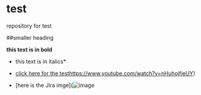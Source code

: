 # test
repository for test 

##smaller heading 

**this text is in bold**

* this text is in italics*

* [click here for the test](https://www.youtube.com/watch?v=nHuhojfjeUY)https://www.youtube.com/watch?v=nHuhojfjeUY)

* [here is the Jira imge](![image](https://github.com/NatalieMiddlemist/test/assets/142788092/a59262d4-121f-4d3b-81ae-4e3c03926c91)


